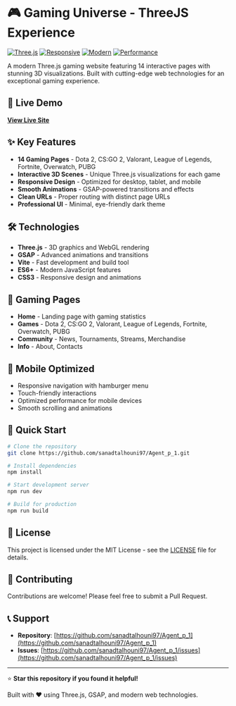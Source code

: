 # 🎮 Gaming Universe - ThreeJS Experience

[![Three.js](https://img.shields.io/badge/Three.js-3D%20Graphics-000000?style=for-the-badge&logo=three.js)](https://threejs.org/)
[![Responsive](https://img.shields.io/badge/Responsive-Design-4CAF50?style=for-the-badge)](https://developer.mozilla.org/en-US/docs/Learn/CSS/CSS_layout/Responsive_Design)
[![Modern](https://img.shields.io/badge/Modern-ES6+-FF6B6B?style=for-the-badge)](https://developer.mozilla.org/en-US/docs/Web/JavaScript)
[![Performance](https://img.shields.io/badge/Performance-Optimized-FFD700?style=for-the-badge)](https://web.dev/performance/)

A modern Three.js gaming website featuring 14 interactive pages with stunning 3D visualizations. Built with cutting-edge web technologies for an exceptional gaming experience.

## 🚀 Live Demo

**[View Live Site](https://sanadtalhouni97.github.io/Agent_p_1/)**

## ✨ Key Features

- **14 Gaming Pages** - Dota 2, CS:GO 2, Valorant, League of Legends, Fortnite, Overwatch, PUBG
- **Interactive 3D Scenes** - Unique Three.js visualizations for each game
- **Responsive Design** - Optimized for desktop, tablet, and mobile
- **Smooth Animations** - GSAP-powered transitions and effects
- **Clean URLs** - Proper routing with distinct page URLs
- **Professional UI** - Minimal, eye-friendly dark theme

## 🛠️ Technologies

- **Three.js** - 3D graphics and WebGL rendering
- **GSAP** - Advanced animations and transitions
- **Vite** - Fast development and build tool
- **ES6+** - Modern JavaScript features
- **CSS3** - Responsive design and animations

## 🎯 Gaming Pages

- **Home** - Landing page with gaming statistics
- **Games** - Dota 2, CS:GO 2, Valorant, League of Legends, Fortnite, Overwatch, PUBG
- **Community** - News, Tournaments, Streams, Merchandise
- **Info** - About, Contacts

## 📱 Mobile Optimized

- Responsive navigation with hamburger menu
- Touch-friendly interactions
- Optimized performance for mobile devices
- Smooth scrolling and animations

## 🚀 Quick Start

```bash
# Clone the repository
git clone https://github.com/sanadtalhouni97/Agent_p_1.git

# Install dependencies
npm install

# Start development server
npm run dev

# Build for production
npm run build
```

## 📄 License

This project is licensed under the MIT License - see the [LICENSE](LICENSE) file for details.

## 🤝 Contributing

Contributions are welcome! Please feel free to submit a Pull Request.

## 📞 Support

- **Repository**: [https://github.com/sanadtalhouni97/Agent_p_1](https://github.com/sanadtalhouni97/Agent_p_1)
- **Issues**: [https://github.com/sanadtalhouni97/Agent_p_1/issues](https://github.com/sanadtalhouni97/Agent_p_1/issues)

---

⭐ **Star this repository if you found it helpful!**

Built with ❤️ using Three.js, GSAP, and modern web technologies.
